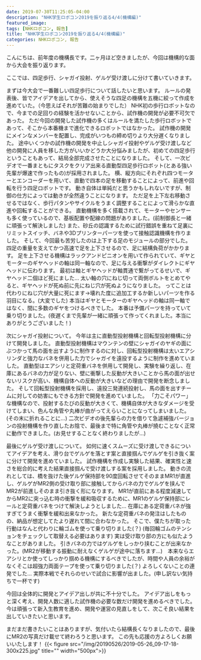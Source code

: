 ```yaml
---
date: 2019-07-30T11:25:05-04:00
description: "NHK学生ロボコン2019を振り返る4/4(機構編)"
featured_image: 
tags: [NHKロボコン, 報告]
title: "NHK学生ロボコン2019を振り返る4/4(機構編)"
categories: NHKロボコン, 報告
---
```


こんにちは、前年度の機構長です。二ヶ月ほど空きましたが、今回は機構的な面から大会を振り返ります。

ここでは、四足歩行、シャガイ投射、ゲルゲ受け渡しに分けて書いていきます。

まずは今大会で一番難しい四足歩行について話したいと思います。 ルールの発表後、皆でアイデアを出してから、使えそうな四足の機構を五機に絞って作成を進めていた。（今思えばそれが苦難の始まりでした） NHK初の歩行ロボットなので、今までの足回りの経験を活かせないことから、試作機の開発が必要不可欠であった。 ただ今回の開発した試作機の多くはルールを満たした歩行ロボットであって、そこから本番機まで進化できるロボットではなかった。 試作機の開発にメインなメンバーを配置し、完成がいつもの締め切りより大分遅くなりました。 途中いくつかの試作機の開発を中止しシャガイ投射やゲルゲ受け渡しなど他の開発に人員を移した方がいいかどうか大分悩みましたが、初めての四足歩行ということもあって、結局全部完成させたことになりました。 そして、一次ビデオで一番まともにタスクをクリア出来る直動型四足歩行ロボット(とある強い先輩が爆速で作ったもの)が採用されました。 横、縦方向にそれぞれ四つモーターとエンコーダーを用いて、直動で四本の足を移動することによって、前進や回転を行う四足ロボットです。 動き自体は単純だと思うかもしれないですが、制御の仕方によっては動きが全然違うことになります。 ただ足を上下左右移動させるではなく、歩行パタンやサイクルをうまく調整することによって滑らかな直進や回転することができる。 直動機構を多く搭載されて、モーターやセンサーも多く使っているので、基板配置や配線の問題がありました。(前制御長と一緒に頑張って解決しました)  また、砂丘の認識するために試行錯誤を重ねて足裏にリミットスイッチ、バネや3Dプリンターパーツを使って接触認識機構を作りました。 そして、今回最も苦労したのは上下する足のモジュールの部分でした。 四足の重量を支えてかつ高速で足を上下させるので、足に結構負荷がかかります。 足を上下させる機構はラックアンドピニオンを用いて作られていて、ギヤとモーターのギヤヘッドの軸は同一軸なので、足に与える衝撃がダイレクトにギヤヘッドに伝わります。 最初は軸とギヤヘッドが軸貫通で繋がってるせいで、ギヤヘッド二個ほど死にました… 太い軸の穴にねじ切って両側ボルトをとめてやると、ギヤヘッドが死ぬ前に先にねじ穴が死ぬようになりました。 ってことは代わりにねじ穴が大量に死にます→壊れた度に追加工するか新しいパーツを作る羽目になる。(大変でした) 本当はギヤとモーターのギヤヘッドの軸は同一軸ではなく、間に多数のギヤをつけるべきでした。 本番は予備パーツを持っていて乗り切りました。(夜遅くまで先輩が一緒に頑張って作ってくれました。本当にありがとうございました！)

 

次にシャガイ投射について。 今年は主に直動型投射機構と回転型投射機構に分けて開発しました。 直動型投射機構はマウンテンの壁にシャガイのヤギの面にぶつかって馬の面を出すように制作するのに対し、回転型投射機構は太いエアシリンダと強力なバネを併用した力でシャガイを遠投するように制作を進めていました。 直動型はエアシリと定荷重バネを併用して開発し、実験を繰り返し、在庫にあるバネの力が足りない、壁に衝撃した反動が大きいことから馬の面が出せないリスクが高い、機構自体への反動が大きいなどの理由で開発を断念しました。 そして回転型投射機構を採用し、遠投三発連続投射し、馬の面を出すチームに対しての妨害にもできる方針で開発を進めていました。
「力こそパワー」な機構なので、投射するたびの反動が大きくて、機構自体が大きなダメージを受けてしまい、色んな角管や丸棒が曲がってえらいことになってしまいました。(その末に折れることに…)  二次ビデオの後先輩らの力を借りて急遽補強バージョンの投射機構を作り直したお陰で、最後まで特に角管や丸棒が撓むことなく正常に動作できました。(お見せすることなく終わりましたが…)

 

最後にゲルゲ受け渡しについて。 如何に速くスムーズに受け渡しできるについてアイデアを考え、滑り台でゲルゲを落とす案と直接掴んでゲルゲを引き抜く案に分けて開発を進めていました。 試作機構を作成し実験した結果、確実性と速さを総合的に考えた結果直接掴んで受け渡しする案を採用しました。 動きの流れとしては、橋を抜けた後ゲルゲ保持部を90度回転させてそのままMR1が直進し、ゲルゲがMR2側の受け取り部に接触してからバネの力でゲルゲを挟んでMR2が前進しそのまま引き抜く形になります。 MR1が直前にある程度減速してからMR2に突っ込む時の衝撃を緩和吸収するために、MR1のゲルゲ保持部にレールと定荷重バネをつけて解決しようとしました… 在庫にある定荷重バネが強すぎてうまく衝撃を緩和出来なかった。 新たな定荷重バネの発注はしたものの、納品が想定してたより遅れて間に合わなかった。 そこで、僕たちが取った行動はなんと代わりに輪ゴムを使って乗り切りました(？) (毎回輪ゴムのテンションをチェックして取替える必要はあります) 実は受け取り部の方にも似たようなことがありました。 引きバネの力ではゲルゲをしっかり挟むことが出来なかった。(MR2が移動する振動に耐えなくゲルゲが途中に落ちます…)　本来ならエアシリとか使ってしっかり掴める機構にするべきでしたが、時間や人員の余裕がなくそこは超強力両面テープを使って乗り切りました(？) よろしくないことの連発でした… 実際本戦でそれらのせいで試合に影響が出ました。(申し訳ない気持ちで一杯です)

今回は全体的に開発とアイデア出しが共に不十分でした。 アイデア出しをもっと深く考え、開発人数に適した試作機の必要な数だけ開発を進めるべきでした。 今は頑張って新入生教育を進め、開発や運営の見直しをして、次こそ良い結果を出していきたいと思います。

まだまだ書きたいことはありますが、気付いたら結構長くなりましたので、最後にMR2の写真だけ載せて終わろうと思います。
この先も応援の方よろしくお願いいたします！
{{< figure src="/img/20190526/2019-05-26_09-17-18-300x225.jpg" title="" width="500px">}}
